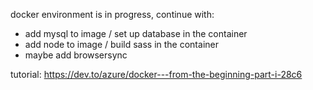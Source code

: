 docker environment is in progress, continue with:
- add mysql to image / set up database in the container
- add node to image / build sass in the container
- maybe add browsersync

tutorial: https://dev.to/azure/docker---from-the-beginning-part-i-28c6